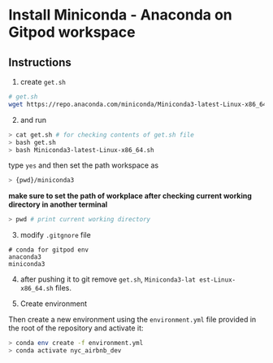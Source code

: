 # Install Miniconda - Anaconda on Gitpod workspace

## Instructions
1. create ``get.sh``

```sh
# get.sh
wget https://repo.anaconda.com/miniconda/Miniconda3-latest-Linux-x86_64.sh
```

2. and run 
```bash
> cat get.sh # for checking contents of get.sh file
> bash get.sh
> bash Miniconda3-latest-Linux-x86_64.sh
```
type `yes` and then set the path workspace as 
```bash
> {pwd}/miniconda3
```

**make sure to set the path of workplace after checking current working directory in another terminal** 

```bash
> pwd # print current working directory
```

3. modify ``.gitgnore`` file

```gitgnore
# conda for gitpod env
anaconda3
miniconda3
```

4. after pushing it to git remove ``get.sh``, ``Miniconda3-lat
est-Linux-x86_64.sh`` files. 

5. Create environment

Then create a new environment using the ``environment.yml``
file provided in the root of the repository and activate it:

```bash
> conda env create -f environment.yml
> conda activate nyc_airbnb_dev
```


